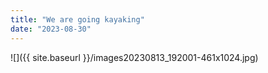 ```yaml
---
title: "We are going kayaking"
date: "2023-08-30"
---
```


![]({{ site.baseurl }}/images20230813_192001-461x1024.jpg)
